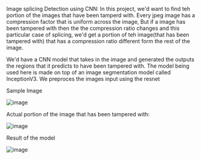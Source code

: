 Image splicing Detection using CNN:
In this project, we'd want to find teh portion of the images that have been tamperd with. 
Every jpeg image has a compression factor that is uniform across the image, But if a image has been tampered with then the the compression ratio changes and this particular case of splicing, we'd get a portion of teh image(that has been tampered with) that has a
compression ratio different form the rest of the image.

We'd have a CNN model that takes in the image and generated the outputs the regions that it predicts to have been tampered with. The model being used here is made on top of an image segmentation model called InceptionV3. We preproces the images input using the resnet 

Sample Image 

![image](https://github.com/user-attachments/assets/4de15d57-8551-4c86-b1d4-4f53d4bea28d)


Actual portion of the image that has been tampered with: 

![image](https://github.com/user-attachments/assets/c719af97-60c5-4264-9ff5-3158dd5c2578)


Result of the model


![image](https://github.com/user-attachments/assets/583002c1-ee96-4c1c-af8b-fdd6aadf7aca)
